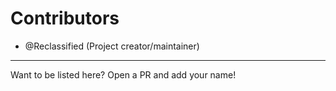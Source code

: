 # Contributors

- @Reclassified (Project creator/maintainer)

---
Want to be listed here? Open a PR and add your name! 
